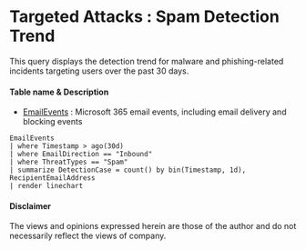 #  Targeted Attacks : Spam Detection Trend
This query displays the detection trend for malware and phishing-related incidents targeting users over the past 30 days.

#### Table name & Description
- [EmailEvents](https://learn.microsoft.com/en-us/microsoft-365/security/defender/advanced-hunting-emailevents-table?view=o365-worldwide) : Microsoft 365 email events, including email delivery and blocking events

```kusto
EmailEvents
| where Timestamp > ago(30d)
| where EmailDirection == "Inbound"
| where ThreatTypes == "Spam"
| summarize DetectionCase = count() by bin(Timestamp, 1d), RecipientEmailAddress 
| render linechart 
```

#### Disclaimer
The views and opinions expressed herein are those of the author and do not necessarily reflect the views of company.
